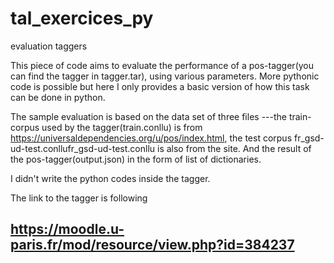 # tal_exercices_py
evaluation taggers

This piece of code aims to evaluate the performance of a pos-tagger(you can find the tagger in tagger.tar), using various parameters. More pythonic code is possible but here I only provides a basic version of how this task can be done in python.

The sample evaluation is based on the data set of three files  ---the train-corpus used by the tagger(train.conllu) is from https://universaldependencies.org/u/pos/index.html, the test corpus fr_gsd-ud-test.conllufr_gsd-ud-test.conllu is also from the site. And the result of the pos-tagger(output.json)  in the form of list of dictionaries.

I didn't write the python codes inside the tagger. 

The link to the tagger is following

## https://moodle.u-paris.fr/mod/resource/view.php?id=384237

